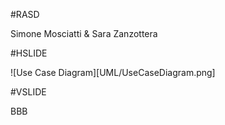 #RASD

Simone Mosciatti & Sara Zanzottera

#HSLIDE

![Use Case Diagram][UML/UseCaseDiagram.png]

#VSLIDE

BBB


